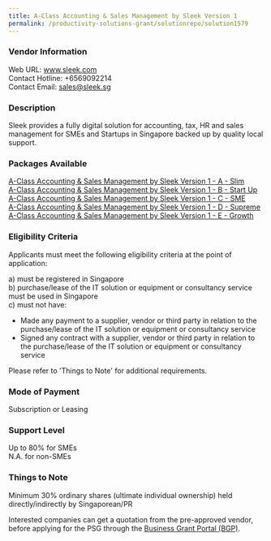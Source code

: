 ```yaml
---
title: A-Class Accounting & Sales Management by Sleek Version 1
permalink: /productivity-solutions-grant/solutionrepo/solution1579
---
```


### Vendor Information
Web URL: www.sleek.com <br>Contact Hotline: +6569092214 <br>Contact Email: sales@sleek.sg <br>

### Description

Sleek provides a fully digital solution for accounting, tax, HR and sales management for SMEs and Startups in Singapore backed up by quality local support.

### Packages Available

<a href='https://www.gobusiness.gov.sg/images/psg/DesensitisedSleekTechAnnex3CRwef8April2021_Part_1.pdf' target='_blank'>A-Class Accounting & Sales Management by Sleek Version 1 - A - Slim</a><br/>
<a href='https://www.gobusiness.gov.sg/images/psg/DesensitisedSleekTechAnnex3CRwef8April2021_Part_2.pdf' target='_blank'>A-Class Accounting & Sales Management by Sleek Version 1 - B - Start Up</a><br/>
<a href='https://www.gobusiness.gov.sg/images/psg/DesensitisedSleekTechAnnex3CRwef8April2021_Part_3.pdf' target='_blank'>A-Class Accounting & Sales Management by Sleek Version 1 - C - SME</a><br/>
<a href='https://www.gobusiness.gov.sg/images/psg/DesensitisedSleekTechAnnex3CRwef8April2021_Part_4.pdf' target='_blank'>A-Class Accounting & Sales Management by Sleek Version 1 - D - Supreme</a><br/>
<a href='https://www.gobusiness.gov.sg/images/psg/DesensitisedSleekTechAnnex3CRwef8April2021_Part_5.pdf' target='_blank'>A-Class Accounting & Sales Management by Sleek Version 1 - E - Growth</a><br/>

### Eligibility Criteria

Applicants must meet the following eligibility criteria at the point of application:

a) must be registered in Singapore <br>
b) purchase/lease of the IT solution or equipment or consultancy service must be used in Singapore <br>
c) must not have:
- Made any payment to a supplier, vendor or third party in relation to the purchase/lease of the IT solution or equipment or consultancy service
- Signed any contract with a supplier, vendor or third party in relation to the purchase/lease of the IT solution or equipment or consultancy service

Please refer to 'Things to Note' for additional requirements.

### Mode of Payment
Subscription or Leasing

### Support Level
Up to 80% for SMEs <br>
N.A. for non-SMEs

### Things to Note
Minimum 30% ordinary shares (ultimate individual ownership) held directly/indirectly by Singaporean/PR

Interested companies can get a quotation from the pre-approved vendor, before applying for the PSG through the <a target='_blank' href='https://www.businessgrants.gov.sg/'>Business Grant Portal (BGP)</a>.
